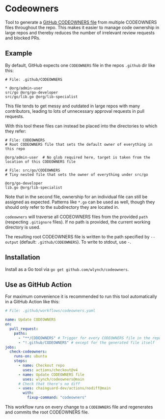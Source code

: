 # Codeowners

Tool to generate a
[GitHub CODEOWNERS file](https://docs.github.com/en/repositories/managing-your-repositorys-settings-and-features/customizing-your-repository/about-code-owners)
from multiple CODEOWNERS files throughout the repo. This makes it easier to
manage code ownership in large repos and thereby reduces the number of
irrelevant review requests and blocked PRs.

## Example

By default, GitHub expects one `CODEOWNERS` file in the repos `.github` dir like
this:

```gitignore
# File: .github/CODEOWNERS

* @org/admin-user
src/go @org/go-developer
src/go/lib.go @org/lib-specialist
```

This file tends to get messy and outdated in large repos with many contributors,
leading to lots of unnecessary approval requests in pull requests.

With this tool these files can instead be placed into the directories to which
they refer:

```gitignore
# File: CODEOWNERS
# Root CODEOWNERS file that sets the default owner of everything in this repo

@org/admin-user  # No glob required here, target is taken from the location of this CODEOWNERS file
```

```gitignore
# File: src/go/CODEOWNERS
# Tiny nested file that sets the owner of everything under src/go

@org/go-developer
lib.go @org/lib-specialist
```

Note that in the second file, ownership for an individual file can still be
assigned as expected. Patterns like `*.go` can be used as well, though they
should only refer to the subdirectory they are located in.

`codeowners` will traverse all CODEOWNERS files from the provided `path`
(respecting `.gitignore` files). If no path is provided, the current working
directory is used.

The resulting root CODEOWNERS file is written to the path specified by
`--output` (default: `.github/CODEOWNERS`). To write to stdout, use `-`.

## Installation

Install as a Go tool via `go get github.com/wlynch/codeowners`.

## Use as GitHub Action

For maximum convenience it is recommended to run this tool automatically in a
GitHub Action like this:

```yaml
# File: .github/workflows/codeowners.yaml

name: Update CODEOWNERS
on:
  pull_request:
    paths:
      - "**/CODEOWNERS" # Trigger for every CODEOWNERS file in the repo
      - "!.github/CODEOWNERS" # except for the generated file itself
jobs:
  check-codeowners:
    runs-on: ubuntu
    steps:
      - name: Checkout repo
        uses: actions/checkout@v4
      - name: Update CODEOWNERS file
        uses: wlynch/codeowners@main
      # Check that there's no diff
      - uses: chainguard-dev/actions/nodiff@main
        with:
          fixup-command: "codeowners"
```

This workflow runs on every change to a `CODEOWNERS` file and regenerates and
commits the root CODEOWNERS file.
